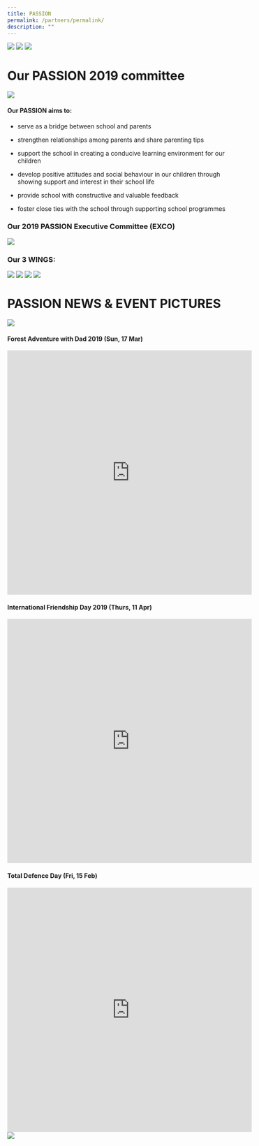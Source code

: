 ```yaml
---
title: PASSION
permalink: /partners/permalink/
description: ""
---
```

![](/images/Main-Pic.jpeg)
![](/images/PSG1.png)
![](/images/PSG2.png)

# Our PASSION 2019 committee
![](/images/PSG3.png)
#### Our **PASSION** aims to:

* serve as a bridge between school and parents
    
* strengthen relationships among parents and share parenting tips
    
* support the school in creating a conducive learning environment for our children
    
* develop positive attitudes and social behaviour in our children through showing support and interest in their school life
    
* provide school with constructive and valuable feedback
    
* foster close ties with the school through supporting school programmes

### Our 2019 PASSION Executive Committee (EXCO)
![](/images/Committee-1024x724.jpeg)

### Our 3 WINGS:
![](/images/PSG5.png)
![](/images/PSG6.png)
![](/images/PSG7.png)
![](/images/PSG8.png)
# PASSION NEWS &amp; EVENT PICTURES

![](/images/Key-Passion-Event.jpg)

#### Forest Adventure with Dad 2019 (Sun, 17 Mar)
<iframe allowfullscreen="true" height="560" width="560" frameborder="0" src="https://docs.google.com/presentation/d/e/2PACX-1vQ5wIQYy4ouKMsv1BGNZ7mlwCKS3F2fZkpFPbvi2QbIU4MQJDqWXBNdjK3t6np6Qz_6ixhLa50MLMZD/embed?start=true&amp;loop=true&amp;delayms=3000"></iframe>

#### International Friendship Day 2019 (Thurs, 11 Apr)
<iframe src="https://docs.google.com/presentation/d/e/2PACX-1vTRvRUpLOrW3Yt097PCLWE4lwOQfEXb-6keL-9tJ8gGILVPkVWMELW1NGyHQtrp4jj1hpdL_c2eYFsL/embed?start=true&amp;loop=true&amp;delayms=3000" frameborder="0" width="560" height="560" allowfullscreen="true"></iframe>

#### Total Defence Day (Fri, 15 Feb)

<iframe allowfullscreen="true" height="560" width="560" frameborder="0" src="https://docs.google.com/presentation/d/e/2PACX-1vTdIWXizyY6GoIl6gSI2AWFrNQhB5KFGna7yfLX8MeBLAR7EhCjMfrQPXqH2b5g9gbKOirlA0LZTdLg/embed?start=true&amp;loop=true&amp;delayms=3000"></iframe>



<a href="https://www.facebook.com/pages/category/Community/Chongfu-School-Passion-Parent-Support-Group-260164957352971/">
<img src="/images/PSG9.png" >
</a></p>